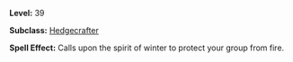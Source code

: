 <!-- TITLE: Spell: Circle Of Winter -->

**Level:** 39

**Subclass:** [Hedgecrafter](hedgecrafter)

**Spell Effect:** Calls upon the spirit of winter to protect your group from fire.